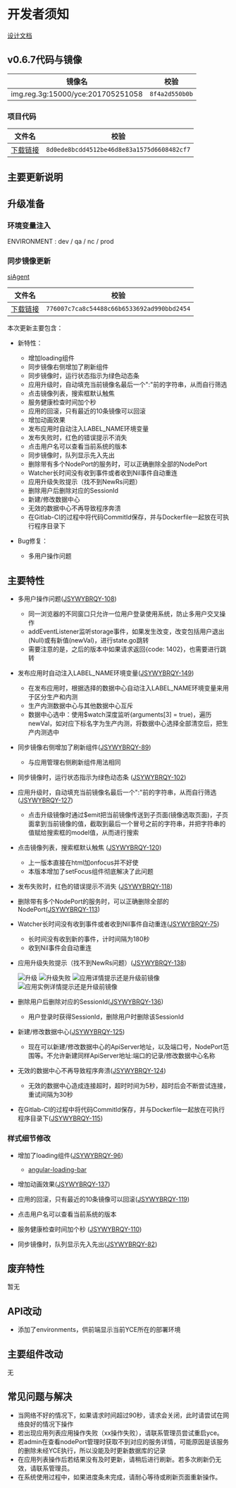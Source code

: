 # 开发者须知

[设计文档](https://shimo.im/desktop)

## v0.6.7代码与镜像

镜像名 | 校验
-------- | -----------
img.reg.3g:15000/yce:201705251058 | `8f4a2d550b0b`

### 项目代码

文件名 | 校验
-------- | -----------
[下载链接](http://10.151.30.223/dawei.li/yce/repository/archive.tar.gz?ref=0.6.7) | `8d0ede8bcdd4512be46d8e83a1575d6608482cf7`

## 主要更新说明

## 升级准备

### 环境变量注入

ENVIRONMENT : dev / qa / nc / prod

### 同步镜像更新

[siAgent](https://10.151.30.223:liyao.miao/siAgent)

文件名 | 校验
-------- | -----------
[下载链接](http://10.151.30.223/liyao.miao/siAgent/repository/archive.tar.gz?ref=master) | `776007c7ca8c54488c66b6533692ad990bbd2454`

本次更新主要包含：

* 新特性：

    * 增加loading组件
    * 同步镜像右侧增加了刷新组件
    * 同步镜像时，运行状态指示为绿色动态条
    * 应用升级时，自动填充当前镜像名最后一个":"前的字符串，从而自行筛选
    * 点击镜像列表，搜索框默认触焦
    * 服务健康检查时间加个秒
    * 应用的回滚，只有最近的10条镜像可以回滚
    * 增加动画效果
    * 发布应用时自动注入LABEL_NAME环境变量
    * 发布失败时，红色的错误提示不消失
    * 点击用户名可以查看当前系统的版本
    * 同步镜像时，队列显示先入先出
    * 删除带有多个NodePort的服务时，可以正确删除全部的NodePort
    * Watcher长时间没有收到事件或者收到Nil事件自动重连
    * 应用升级失败提示（找不到NewRs问题）
    * 删除用户后删除对应的SessionId
    * 新建/修改数据中心
    * 无效的数据中心不再导致程序奔溃
    * 在Gitlab-CI的过程中将代码CommitId保存，并与Dockerfile一起放在可执行程序目录下

* Bug修复：

    * 多用户操作问题

## 主要特性

* 多用户操作问题([JSYWYBRQY-108](http://jira.yeepay.com/browse/JSYWYBRQY-108))

    * 同一浏览器的不同窗口只允许一位用户登录使用系统，防止多用户交叉操作
    * addEventListener监听storage事件，如果发生改变，改变包括用户退出(Null)或有新值(newVal)，进行state.go跳转
    * 需要注意的是，之后的版本中如果请求返回{code: 1402}，也需要进行跳转

* 发布应用时自动注入LABEL_NAME环境变量([JSYWYBRQY-149](http://jira.yeepay.com/browse/JSYWYBRQY-149))

    * 在发布应用时，根据选择的数据中心自动注入LABEL_NAME环境变量来用于区分生产和内测
    * 生产内测数据中心与其他数据中心互斥
    * 数据中心选中：使用$watch深度监听(arguments[3] = true)，遍历newVal，如对应下标名字为生产内测，将数据中心选择全部清空后，把生产内测选中

* 同步镜像右侧增加了刷新组件([JSYWYBRQY-89](http://jira.yeepay.com/browse/JSYWYBRQY-89))

    * 与应用管理右侧刷新组件用法相同

* 同步镜像时，运行状态指示为绿色动态条 ([JSYWYBRQY-102](http://jira.yeepay.com/browse/JSYWYBRQY-109))

* 应用升级时，自动填充当前镜像名最后一个":"前的字符串，从而自行筛选 ([JSYWYBRQY-127](http://jira.yeepay.com/browse/JSYWYBRQY-127))

    * 点击升级镜像时通过$emit把当前镜像传送到子页面(镜像选取页面)，子页面拿到当前镜像的值，截取到最后一个冒号之前的字符串，并把字符串的值赋给搜索框的model值，从而进行搜索


* 点击镜像列表，搜索框默认触焦 ([JSYWYBRQY-120](http://jira.yeepay.com/browse/JSYWYBRQY-120))

    * 上一版本直接在html加onfocus并不好使
    * 本版本增加了setFocus组件彻底解决了此问题


* 发布失败时，红色的错误提示不消失 ([JSYWYBRQY-118](http://jira.yeepay.com/browse/JSYWYBRQY-118))

* 删除带有多个NodePort的服务时，可以正确删除全部的NodePort([JSYWYBRQY-113](http://jira.yeepay.com/browse/JSYWYBRQY-113))

* Watcher长时间没有收到事件或者收到Nil事件自动重连([JSYWYBRQY-75](http://jira.yeepay.com/browse/JSYWYBRQY-75))

    * 长时间没有收到新的事件，计时间隔为180秒
    * 收到Nil事件会自动重连

* 应用升级失败提示（找不到NewRs问题）([JSYWYBRQY-138](http://jira.yeepay.com/browse/JSYWYBRQY-138))

    ![升级](http://7xiwbf.com1.z0.glb.clouddn.com/rollup.png)
    ![升级失败](http://7xiwbf.com1.z0.glb.clouddn.com/rolluperr.png)
    ![应用详情提示还是升级前镜像](http://7xiwbf.com1.z0.glb.clouddn.com/deployment.png)
    ![应用实例详情提示还是升级前镜像](http://7xiwbf.com1.z0.glb.clouddn.com/instance.png)

* 删除用户后删除对应的SessionId([JSYWYBRQY-136](http://jira.yeepay.com/browse/JSYWYBRQY-136))

    * 用户登录时获得SessionId，删除用户时删除该SessionId

* 新建/修改数据中心([JSYWYBRQY-125](http://jira.yeepay.com/browse/JSYWYBRQY-125))

    * 现在可以新建/修改数据中心的ApiServer地址，以及端口号，NodePort范围等。不允许新建同样ApiServer地址:端口的记录/修改数据中心名称

* 无效的数据中心不再导致程序奔溃([JSYWYBRQY-124](http://jira.yeepay.com/browse/JSYWYBRQY-124))

    * 无效的数据中心造成连接超时，超时时间为5秒，超时后会不断尝试连接，重试间隔为30秒

* 在Gitlab-CI的过程中将代码CommitId保存，并与Dockerfile一起放在可执行程序目录下([JSYWYBRQY-115](http://jira.yeepay.com/browse/JSYWYBRQY-115))


### 样式细节修改

* 增加了loading组件([JSYWYBRQY-96](http://jira.yeepay.com/browse/JSYWYBRQY-96))

    * [angular-loading-bar](https://github.com/chieffancypants/angular-loading-bar)

* 增加动画效果([JSYWYBRQY-137](http://jira.yeepay.com/browse/JSYWYBRQY-137))

* 应用的回滚，只有最近的10条镜像可以回滚([JSYWYBRQY-119](http://jira.yeepay.com/browse/JSYWYBRQY-119))

* 点击用户名可以查看当前系统的版本

* 服务健康检查时间加个秒 ([JSYWYBRQY-110](http://jira.yeepay.com/browse/JSYWYBRQY-110))

* 同步镜像时，队列显示先入先出([JSYWYBRQY-82](http://jira.yeepay.com/browse/JSYWYBRQY-82))


## 废弃特性

暂无

## API改动

* 添加了environments，供前端显示当前YCE所在的部署环境

## 主要组件改动

无

## 常见问题与解决

* 当网络不好的情况下，如果请求时间超过90秒，请求会关闭，此时请尝试在网络良好的情况下操作
* 若出现应用列表应用操作失败（xx操作失败），请联系管理员尝试重启yce。
* 若admin在查看nodePort管理时获取不到对应的服务详情，可能原因是该服务的删除未经YCE执行，所以没能及时更新数据库的记录
* 在应用列表操作后若结果没有及时更新，请稍后进行刷新。若多次刷新仍无效，请联系管理员。
* 在系统使用过程中，如果进度条未完成，请耐心等待或刷新页面重新操作。